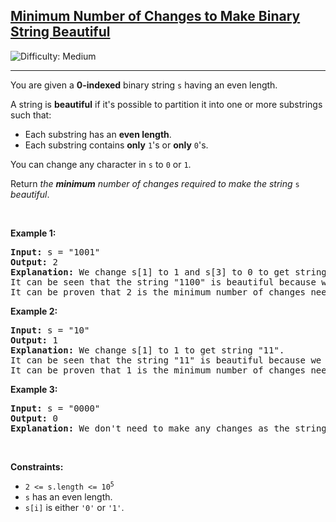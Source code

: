 <h2><a href="https://leetcode.com/problems/minimum-number-of-changes-to-make-binary-string-beautiful">Minimum Number of Changes to Make Binary String Beautiful</a></h2> <img src='https://img.shields.io/badge/Difficulty-Medium-orange' alt='Difficulty: Medium' /><hr><p>You are given a <strong>0-indexed</strong> binary string <code>s</code> having an even length.</p>

<p>A string is <strong>beautiful</strong> if it&#39;s possible to partition it into one or more substrings such that:</p>

<ul>
	<li>Each substring has an <strong>even length</strong>.</li>
	<li>Each substring contains <strong>only</strong> <code>1</code>&#39;s or <strong>only</strong> <code>0</code>&#39;s.</li>
</ul>

<p>You can change any character in <code>s</code> to <code>0</code> or <code>1</code>.</p>

<p>Return <em>the <strong>minimum</strong> number of changes required to make the string </em><code>s</code> <em>beautiful</em>.</p>

<p>&nbsp;</p>
<p><strong class="example">Example 1:</strong></p>

<pre>
<strong>Input:</strong> s = &quot;1001&quot;
<strong>Output:</strong> 2
<strong>Explanation:</strong> We change s[1] to 1 and s[3] to 0 to get string &quot;1100&quot;.
It can be seen that the string &quot;1100&quot; is beautiful because we can partition it into &quot;11|00&quot;.
It can be proven that 2 is the minimum number of changes needed to make the string beautiful.
</pre>

<p><strong class="example">Example 2:</strong></p>

<pre>
<strong>Input:</strong> s = &quot;10&quot;
<strong>Output:</strong> 1
<strong>Explanation:</strong> We change s[1] to 1 to get string &quot;11&quot;.
It can be seen that the string &quot;11&quot; is beautiful because we can partition it into &quot;11&quot;.
It can be proven that 1 is the minimum number of changes needed to make the string beautiful.
</pre>

<p><strong class="example">Example 3:</strong></p>

<pre>
<strong>Input:</strong> s = &quot;0000&quot;
<strong>Output:</strong> 0
<strong>Explanation:</strong> We don&#39;t need to make any changes as the string &quot;0000&quot; is beautiful already.
</pre>

<p>&nbsp;</p>
<p><strong>Constraints:</strong></p>

<ul>
	<li><code>2 &lt;= s.length &lt;= 10<sup>5</sup></code></li>
	<li><code>s</code> has an even length.</li>
	<li><code>s[i]</code> is either <code>&#39;0&#39;</code> or <code>&#39;1&#39;</code>.</li>
</ul>
